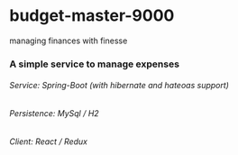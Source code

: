 # budget-master-9000
managing finances with finesse

### A simple service to manage expenses

###### Service: Spring-Boot (with hibernate and hateoas support)
###### Persistence: MySql / H2
###### Client: React / Redux
